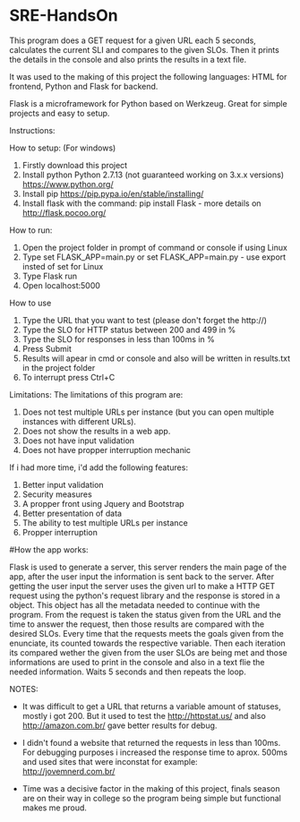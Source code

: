 # SRE-HandsOn
This program does a GET request for a given URL each 5 seconds, calculates the current SLI and compares to the given SLOs. Then it prints the details in the console and also prints the results in a text file.

It was used to the making of this project the following languages: HTML for frontend, Python and Flask for backend.

Flask is a microframework for Python based on Werkzeug. Great for simple projects and easy to setup.

Instructions:

How to setup: (For windows)

1. Firstly download this project
1. Install python Python 2.7.13 (not guaranteed working on 3.x.x versions) https://www.python.org/
1. Install pip https://pip.pypa.io/en/stable/installing/
1. Install flask with the command: pip install Flask - more details on http://flask.pocoo.org/

How to run:

1. Open the project folder in prompt of command or console if using Linux
1. Type set FLASK_APP=main.py or set FLASK_APP=main.py - use export insted of set for Linux
1. Type Flask run
1. Open localhost:5000

How to use

1. Type the URL that you want to test (please don't forget the http://)
1. Type the SLO for HTTP status between 200 and 499 in %
1. Type the SLO for responses in less than 100ms in %
1. Press Submit
1. Results will apear in cmd or console and also will be written in results.txt in the project folder
1. To interrupt press Ctrl+C

Limitations: The limitations of this program are:

1. Does not test multiple URLs per instance (but you can open multiple instances with different URLs).
1. Does not show the results in a web app.
1. Does not have input validation
1. Does not have propper interruption mechanic

If i had more time, i'd add the following features:

1. Better input validation
1. Security measures
1. A propper front using Jquery and Bootstrap
1. Better presentation of data
1. The ability to test multiple URLs per instance
1. Propper interruption

#How the app works:

Flask is used to generate a server, this server renders the main page of the app, after the user input the information is sent back to the server. After getting the user input the server uses the given url to make a HTTP GET request using the python's request library and the response is stored in a object. This object has all the metadata needed to continue with the program. From the request is taken the status given from the URL and the time to answer the request, then those results are compared with the desired SLOs. Every time that the requests meets the goals given from the enunciate, its counted towards the respective variable. Then each iteration its compared wether the given from the user SLOs are being met and those informations are used to print in the console and also in a text flie the needed information. Waits 5 seconds and then repeats the loop.

NOTES:
- It was difficult to get a URL that returns a variable amount of statuses, mostly i got 200. But it used to test the http://httpstat.us/ and also http://amazon.com.br/ gave better results for debug.

- I didn't found a website that returned the requests in less than 100ms. For debugging purposes i increased the response time to aprox. 500ms and used sites that were inconstat for example: http://jovemnerd.com.br/

- Time was a decisive factor in the making of this project, finals season are on their way in college so the program being simple but functional makes me proud.
